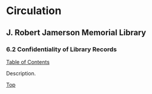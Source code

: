[0]: /README.md
[6.2]: confidentiality-of-library-records.md

# Circulation
## J. Robert Jamerson Memorial Library
### 6.2 Confidentiality of Library Records
[Table of Contents][0]

Description.

[Top][6.2]
